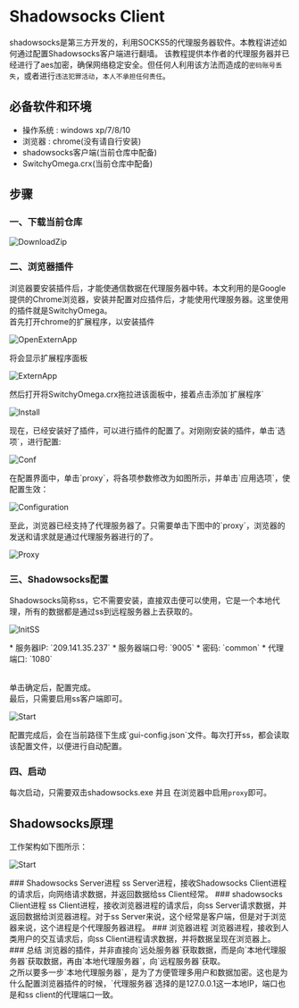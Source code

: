 # Shadowsocks Client
shadowsocks是第三方开发的，利用SOCKS5的代理服务器软件。本教程讲述如何通过配置Shadowsocks客户端进行翻墙。
该教程提供本作者的代理服务器并已经进行了aes加密，确保网络稳定安全。但任何人利用该方法而造成的`密码账号丢失`，或者进行`违法犯罪活动`，`本人不承担任何责任`。

## 必备软件和环境
* 操作系统 : windows xp/7/8/10
* 浏览器 : chrome(没有请自行安装)
* shadowsocks客户端(当前仓库中配备)
* SwitchyOmega.crx(当前仓库中配备)
 
## 步骤
### 一、下载当前仓库
<p>
  <img src="https://github.com/lsj9383/ss-client-configuration/blob/master/icon/DownloadZip.png?raw=true" alt="DownloadZip"/>
</p>

### 二、浏览器插件
浏览器要安装插件后，才能使通信数据在代理服务器中转。本文利用的是Google提供的Chrome浏览器，安装并配置对应插件后，才能使用代理服务器。这里使用的插件就是SwitchyOmega。<br>
首先打开chrome的扩展程序，以安装插件
<p>
  <img src="https://github.com/lsj9383/ss-client-configuration/blob/master/icon/OpenPlugin.png?raw=true" alt="OpenExternApp"/>
</p>
将会显示扩展程序面板
<p>
  <img src="https://github.com/lsj9383/ss-client-configuration/blob/master/icon/ExternApp.png?raw=true" alt="ExternApp"/>
</p>
然后打开将SwitchyOmega.crx拖拉进该面板中，接着点击添加`扩展程序`
<p>
  <img src="https://github.com/lsj9383/ss-client-configuration/blob/master/icon/Install2.png?raw=true" alt="Install"/>
</p>
现在，已经安装好了插件，可以进行插件的配置了。对刚刚安装的插件，单击`选项`，进行配置:
<p>
  <img src="https://github.com/lsj9383/ss-client-configuration/blob/master/icon/Conf.png?raw=true" alt="Conf"/>
</p>
在配置界面中，单击`proxy`，将各项参数修改为如图所示，并单击`应用选项`，使配置生效：
<p>
  <img src="https://github.com/lsj9383/ss-client-configuration/blob/master/icon/Configuration.png?raw=true" alt="Configuration"/>
</p>
至此，浏览器已经支持了代理服务器了。只需要单击下图中的`proxy`，浏览器的发送和请求就是通过代理服务器进行的了。
<p>
  <img src="https://github.com/lsj9383/ss-client-configuration/blob/master/icon/Proxy.png?raw=true" alt="Proxy"/>
</p>

### 三、Shadowsocks配置
Shadowsocks简称ss，它不需要安装，直接双击便可以使用，它是一个本地代理，所有的数据都是通过ss到远程服务器上去获取的。<br>
<p>
  <img src="https://github.com/lsj9383/ss-client-configuration/blob/master/icon/InitSS.png?raw=true" alt="InitSS"/>
</p>
* 服务器IP: `209.141.35.237`
* 服务器端口号: `9005`
* 密码: `common`
* 代理端口: `1080`

<br>单击确定后，配置完成。<br>
最后，只需要启用ss客户端即可。
<p>
  <img src="https://github.com/lsj9383/ss-client-configuration/blob/master/icon/Start.png?raw=true" alt="Start"/>
</p>
配置完成后，会在当前路径下生成`gui-config.json`文件。每次打开ss，都会读取该配置文件，以便进行自动配置。

### 四、启动
每次启动，只需要双击shadowsocks.exe 并且 在浏览器中启用`proxy`即可。<br>


## Shadowsocks原理
工作架构如下图所示：
<p>
  <img src="https://github.com/lsj9383/ss-client-configuration/blob/master/icon/Frame.png?raw=true" alt="Start"/>
</p>
### Shadowsocks Server进程
ss Server进程，接收Shadowsocks Client进程的请求后，向网络请求数据，并返回数据给ss Client经常。
### shadowsocks Client进程
ss Client进程，接收浏览器进程的请求后，向ss Server请求数据，并返回数据给浏览器进程。对于ss Server来说，这个经常是客户端，但是对于浏览器来说，这个进程是个代理服务器进程。
### 浏览器进程
浏览器进程，接收到人类用户的交互请求后，向ss Client进程请求数据，并将数据呈现在浏览器上。
### 总结
浏览器的插件，并非直接向`远处服务器`获取数据，而是向`本地代理服务器`获取数据，再由`本地代理服务器`，向`远程服务器`获取。<br>
之所以要多一步`本地代理服务器`，是为了方便管理多用户和数据加密。这也是为什么配置浏览器插件的时候，`代理服务器`选择的是127.0.0.1这一本地IP，端口也是和ss client的代理端口一致。
